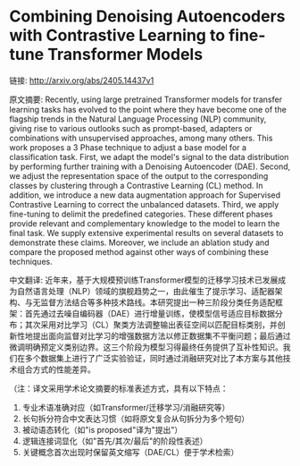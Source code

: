 # Combining Denoising Autoencoders with Contrastive Learning to fine-tune Transformer Models

链接: http://arxiv.org/abs/2405.14437v1

原文摘要:
Recently, using large pretrained Transformer models for transfer learning
tasks has evolved to the point where they have become one of the flagship
trends in the Natural Language Processing (NLP) community, giving rise to
various outlooks such as prompt-based, adapters or combinations with
unsupervised approaches, among many others. This work proposes a 3 Phase
technique to adjust a base model for a classification task. First, we adapt the
model's signal to the data distribution by performing further training with a
Denoising Autoencoder (DAE). Second, we adjust the representation space of the
output to the corresponding classes by clustering through a Contrastive
Learning (CL) method. In addition, we introduce a new data augmentation
approach for Supervised Contrastive Learning to correct the unbalanced
datasets. Third, we apply fine-tuning to delimit the predefined categories.
These different phases provide relevant and complementary knowledge to the
model to learn the final task. We supply extensive experimental results on
several datasets to demonstrate these claims. Moreover, we include an ablation
study and compare the proposed method against other ways of combining these
techniques.

中文翻译:
近年来，基于大规模预训练Transformer模型的迁移学习技术已发展成为自然语言处理（NLP）领域的旗舰趋势之一，由此催生了提示学习、适配器架构、与无监督方法结合等多种技术路线。本研究提出一种三阶段分类任务适配框架：首先通过去噪自编码器（DAE）进行增量训练，使模型信号适应目标数据分布；其次采用对比学习（CL）聚类方法调整输出表征空间以匹配目标类别，并创新性地提出面向监督对比学习的增强数据方法以修正数据集不平衡问题；最后通过微调明确预定义类别边界。这三个阶段为模型习得最终任务提供了互补性知识。我们在多个数据集上进行了广泛实验验证，同时通过消融研究对比了本方案与其他技术组合方式的性能差异。

（注：译文采用学术论文摘要的标准表述方式，具有以下特点：
1. 专业术语准确对应（如Transformer/迁移学习/消融研究等）
2. 长句拆分符合中文表达习惯（如将原文复合从句拆分为多个短句）
3. 被动语态转化（如"is proposed"译为"提出"）
4. 逻辑连接词显化（如"首先/其次/最后"的阶段性表述）
5. 关键概念首次出现时保留英文缩写（DAE/CL）便于学术检索）
